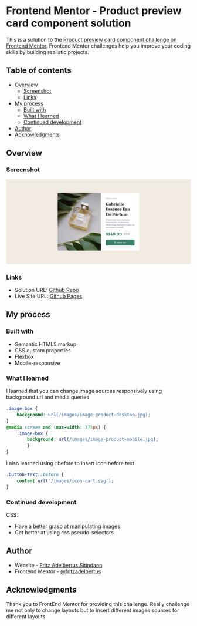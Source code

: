 # Frontend Mentor - Product preview card component solution

This is a solution to the [Product preview card component challenge on Frontend Mentor](https://www.frontendmentor.io/challenges/product-preview-card-component-GO7UmttRfa). Frontend Mentor challenges help you improve your coding skills by building realistic projects. 

## Table of contents

- [Overview](#overview)
  - [Screenshot](#screenshot)
  - [Links](#links)
- [My process](#my-process)
  - [Built with](#built-with)
  - [What I learned](#what-i-learned)
  - [Continued development](#continued-development)
- [Author](#author)
- [Acknowledgments](#acknowledgments)

## Overview

### Screenshot

![](./screenshot.png)

### Links

- Solution URL: [Github Repo](https://github.com/fritzadelbertus/FEM_Product-Preview-Card-Component)
- Live Site URL: [Github Pages](https://fritzadelbertus.github.io/FEM_Product-Preview-Card-Component/)

## My process

### Built with

- Semantic HTML5 markup
- CSS custom properties
- Flexbox
- Mobile-responsive

### What I learned

I learned that you can change image sources responsively using background url and media queries

```css
.image-box {
    background: url(/images/image-product-desktop.jpg);
}
@media screen and (max-width: 375px) {
    .image-box {
        background: url(/images/image-product-mobile.jpg);
        }
}
```
I also learned using ::before to insert icon before text
```css
.button-text::before {
    content:url('/images/icon-cart.svg');
}
```

### Continued development

CSS:
- Have a better grasp at manipulating images
- Get better at using css pseudo-selectors

## Author

- Website - [Fritz Adelbertus Sitindaon](https://www.furitsu.site)
- Frontend Mentor - [@fritzadelbertus](https://www.frontendmentor.io/profile/fritzadelbertus)

## Acknowledgments

Thank you to FrontEnd Mentor for providing this challenge. Really challenge me not only to change layouts but to insert different images sources for different layouts.
